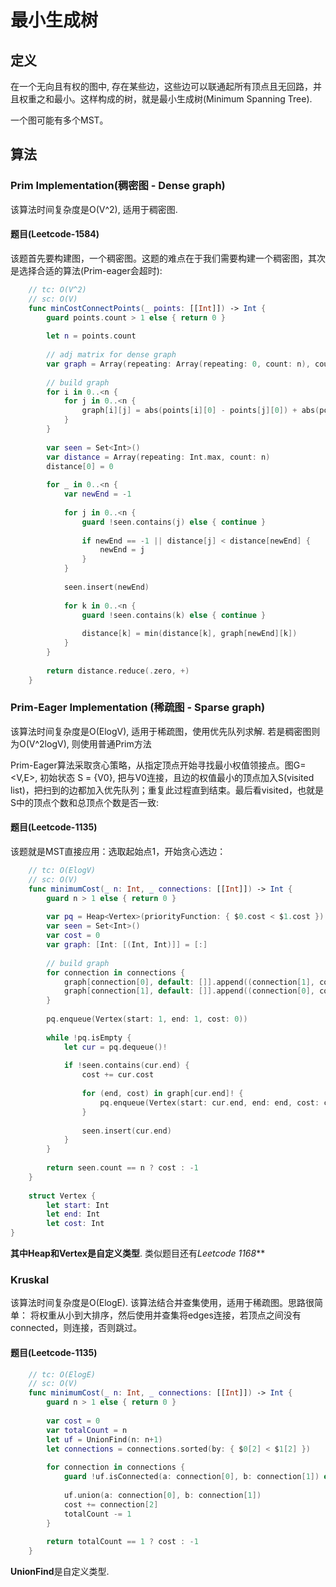 # 最小生成树

## 定义
在一个无向且有权的图中, 存在某些边，这些边可以联通起所有顶点且无回路，并且权重之和最小。这样构成的树，就是最小生成树(Minimum Spanning Tree).

一个图可能有多个MST。

<!--![](https://res.cloudinary.com/dwpjzbyux/image/upload/v1658959919/algorithm/Graph/MST/Screen_Shot_2022-07-28_at_09.58.49_jmgimx.png)
-->
## 算法

### Prim Implementation(稠密图 - Dense graph)
该算法时间复杂度是O(V^2), 适用于稠密图. 

#### 题目(Leetcode-1584)
该题首先要构建图，一个稠密图。这题的难点在于我们需要构建一个稠密图，其次是选择合适的算法(Prim-eager会超时):

```swift
    // tc: O(V^2)
    // sc: O(V)
    func minCostConnectPoints(_ points: [[Int]]) -> Int {
        guard points.count > 1 else { return 0 }
        
        let n = points.count
        
        // adj matrix for dense graph
        var graph = Array(repeating: Array(repeating: 0, count: n), count: n)
        
        // build graph
        for i in 0..<n {
            for j in 0..<n {
                graph[i][j] = abs(points[i][0] - points[j][0]) + abs(points[i][1] - points[j][1])
            }
        }
        
        var seen = Set<Int>()
        var distance = Array(repeating: Int.max, count: n)
        distance[0] = 0
        
        for _ in 0..<n {
            var newEnd = -1
            
            for j in 0..<n {
                guard !seen.contains(j) else { continue }
                
                if newEnd == -1 || distance[j] < distance[newEnd] {
                    newEnd = j
                }
            }
            
            seen.insert(newEnd)
            
            for k in 0..<n {
                guard !seen.contains(k) else { continue }
                
                distance[k] = min(distance[k], graph[newEnd][k])
            }
        }
        
        return distance.reduce(.zero, +)
    }
```



### Prim-Eager Implementation (稀疏图 - Sparse graph)
该算法时间复杂度是O(ElogV), 适用于稀疏图，使用优先队列求解. 若是稠密图则为O(V^2logV), 则使用普通Prim方法

Prim-Eager算法采取贪心策略，从指定顶点开始寻找最小权值领接点。图G=<V,E>, 初始状态 S = {V0}, 把与V0连接，且边的权值最小的顶点加入S(visited list)，把扫到的边都加入优先队列；重复此过程直到结束。最后看visited，也就是S中的顶点个数和总顶点个数是否一致:

#### 题目(Leetcode-1135)
该题就是MST直接应用：选取起始点1，开始贪心选边：

```swift
    // tc: O(ElogV)
    // sc: O(V)
    func minimumCost(_ n: Int, _ connections: [[Int]]) -> Int {
        guard n > 1 else { return 0 }
        
        var pq = Heap<Vertex>(priorityFunction: { $0.cost < $1.cost })
        var seen = Set<Int>()
        var cost = 0
        var graph: [Int: [(Int, Int)]] = [:]
        
        // build graph
        for connection in connections {
            graph[connection[0], default: []].append((connection[1], connection[2]))
            graph[connection[1], default: []].append((connection[0], connection[2]))
        }
        
        pq.enqueue(Vertex(start: 1, end: 1, cost: 0))
        
        while !pq.isEmpty {
            let cur = pq.dequeue()!
            
            if !seen.contains(cur.end) {
                cost += cur.cost
                
                for (end, cost) in graph[cur.end]! {
                    pq.enqueue(Vertex(start: cur.end, end: end, cost: cost))
                }
                
                seen.insert(cur.end)
            }
        }
        
        return seen.count == n ? cost : -1
    }
    
    struct Vertex {
	    let start: Int
	    let end: Int
	    let cost: Int
}
```
**其中Heap和Vertex是自定义类型**. 类似题目还有*Leetcode 1168***


### Kruskal
该算法时间复杂度是O(ElogE). 该算法结合并查集使用，适用于稀疏图。思路很简单： 将权重从小到大排序，然后使用并查集将edges连接，若顶点之间没有connected，则连接，否则跳过。

#### 题目(Leetcode-1135)

```swift
    // tc: O(ElogE)
    // sc: O(V)
    func minimumCost(_ n: Int, _ connections: [[Int]]) -> Int {
        guard n > 1 else { return 0 }
        
        var cost = 0
        var totalCount = n
        let uf = UnionFind(n: n+1)
        let connections = connections.sorted(by: { $0[2] < $1[2] })
        
        for connection in connections {
            guard !uf.isConnected(a: connection[0], b: connection[1]) else { continue }
            
            uf.union(a: connection[0], b: connection[1])
            cost += connection[2]
            totalCount -= 1
        }
        
        return totalCount == 1 ? cost : -1
    }
```

**UnionFind**是自定义类型.



